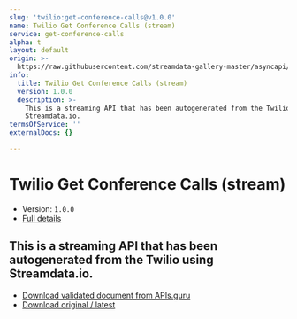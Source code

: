 ```yaml
---
slug: 'twilio:get-conference-calls@v1.0.0'
name: Twilio Get Conference Calls (stream)
service: get-conference-calls
alpha: t
layout: default
origin: >-
  https://raw.githubusercontent.com/streamdata-gallery-master/asyncapi/master/_listings/twilio/twilio-get-conference-calls-stream-async.md
info:
  title: Twilio Get Conference Calls (stream)
  version: 1.0.0
  description: >-
    This is a streaming API that has been autogenerated from the Twilio using
    Streamdata.io.
termsOfService: ''
externalDocs: {}

---
```

# Twilio Get Conference Calls (stream)

* Version: `1.0.0`
* [Full details](../html/twilio:get-conference-calls@v1.0.0.html)



## This is a streaming API that has been autogenerated from the Twilio using Streamdata.io.



* [Download validated document from APIs.guru](https://raw.githubusercontent.com/APIs-guru/asyncapi-directory/master/docs/APIs/twilio%3Aget-conference-calls%40v1.0.0.yaml)
* [Download original / latest](https://raw.githubusercontent.com/streamdata-gallery-master/asyncapi/master/_listings/twilio/twilio-get-conference-calls-stream-async.md)

<script type="application/ld+json">
{
  "@context": "http://schema.org/",
  "@type": "WebAPI",
  "description": "This is a streaming API that has been autogenerated from the Twilio using Streamdata.io.",
  "documentation": "",

  "name": "Twilio Get Conference Calls (stream)"
}
</script>
